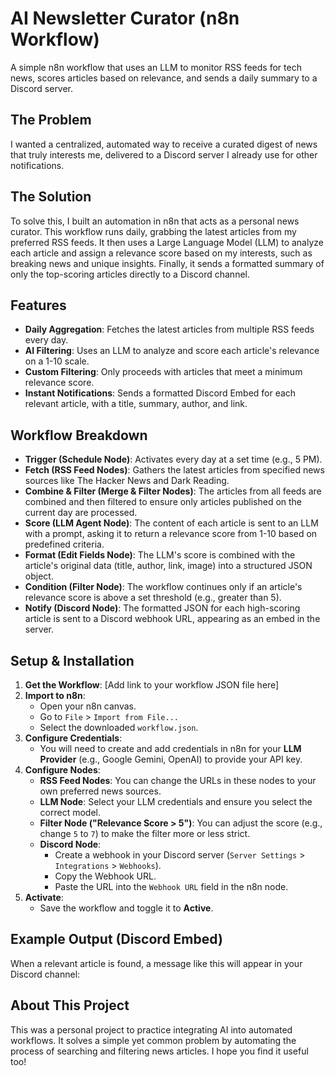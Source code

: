 # AI Newsletter Curator (n8n Workflow)

A simple n8n workflow that uses an LLM to monitor RSS feeds for tech news, scores articles based on relevance, and sends a daily summary to a Discord server.

## The Problem

I wanted a centralized, automated way to receive a curated digest of news that truly interests me, delivered to a Discord server I already use for other notifications.

## The Solution

To solve this, I built an automation in n8n that acts as a personal news curator. This workflow runs daily, grabbing the latest articles from my preferred RSS feeds. It then uses a Large Language Model (LLM) to analyze each article and assign a relevance score based on my interests, such as breaking news and unique insights. Finally, it sends a formatted summary of only the top-scoring articles directly to a Discord channel.

## Features

- **Daily Aggregation**: Fetches the latest articles from multiple RSS feeds every day.
- **AI Filtering**: Uses an LLM to analyze and score each article's relevance on a 1-10 scale.
- **Custom Filtering**: Only proceeds with articles that meet a minimum relevance score.
- **Instant Notifications**: Sends a formatted Discord Embed for each relevant article, with a title, summary, author, and link.

## Workflow Breakdown

- **Trigger (Schedule Node)**: Activates every day at a set time (e.g., 5 PM).
- **Fetch (RSS Feed Nodes)**: Gathers the latest articles from specified news sources like The Hacker News and Dark Reading.
- **Combine & Filter (Merge & Filter Nodes)**: The articles from all feeds are combined and then filtered to ensure only articles published on the current day are processed.
- **Score (LLM Agent Node)**: The content of each article is sent to an LLM with a prompt, asking it to return a relevance score from 1-10 based on predefined criteria.
- **Format (Edit Fields Node)**: The LLM's score is combined with the article's original data (title, author, link, image) into a structured JSON object.
- **Condition (Filter Node)**: The workflow continues only if an article's relevance score is above a set threshold (e.g., greater than 5).
- **Notify (Discord Node)**: The formatted JSON for each high-scoring article is sent to a Discord webhook URL, appearing as an embed in the server.

## Setup & Installation

1. **Get the Workflow**:
[Add link to your workflow JSON file here]
2. **Import to n8n**:
    - Open your n8n canvas.
    - Go to `File` > `Import from File...`
    - Select the downloaded `workflow.json`.
3. **Configure Credentials**:
    - You will need to create and add credentials in n8n for your **LLM Provider** (e.g., Google Gemini, OpenAI) to provide your API key.
4. **Configure Nodes**:
    - **RSS Feed Nodes**: You can change the URLs in these nodes to your own preferred news sources.
    - **LLM Node**: Select your LLM credentials and ensure you select the correct model.
    - **Filter Node ("Relevance Score > 5")**: You can adjust the score (e.g., change `5` to `7`) to make the filter more or less strict.
    - **Discord Node**:
        - Create a webhook in your Discord server (`Server Settings` > `Integrations` > `Webhooks`).
        - Copy the Webhook URL.
        - Paste the URL into the `Webhook URL` field in the n8n node.
5. **Activate**:
    - Save the workflow and toggle it to **Active**.

## Example Output (Discord Embed)

When a relevant article is found, a message like this will appear in your Discord channel:

## About This Project

This was a personal project to practice integrating AI into automated workflows. It solves a simple yet common problem by automating the process of searching and filtering news articles. I hope you find it useful too!
